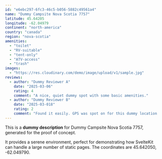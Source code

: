 ```yaml
---
id: "e6ebc297-6fc3-46c5-b056-5882c49561a4"
name: "Dummy Campsite Nova Scotia 7757"
latitude: 45.64205
longitude: -62.04979
continent: "north-america"
country: "canada"
region: "nova-scotia"
amenities:
  - "toilet"
  - "RV-suitable"
  - "tent-only"
  - "ATV-access"
  - "trash"
images:
  - "https://res.cloudinary.com/demo/image/upload/v1/sample.jpg"
reviews:
  - author: "Dummy Reviewer A"
    date: "2025-03-06"
    rating: 4
    comment: "A nice, quiet dummy spot with some basic amenities."
  - author: "Dummy Reviewer B"
    date: "2025-03-018"
    rating: 2
    comment: "Found it easily. GPS was spot on for this dummy location."
---
```


This is a **dummy description** for Dummy Campsite Nova Scotia 7757, generated for the proof of concept.

It provides a serene environment, perfect for demonstrating how SvelteKit can handle a large number of static pages. The coordinates are 45.642050, -62.049790.
